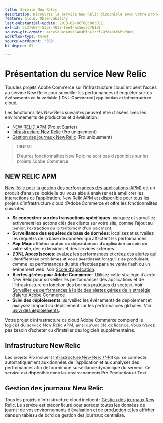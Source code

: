 ```yaml
---
title: Service New Relic
description: Découvrez le service New Relic disponible avec votre projet d’infrastructure cloud Adobe Commerce.
feature: Cloud, Observability
last-substantial-update: 2023-09-06T00:00:00Z
exl-id: 613f0694-5338-4037-8ee4-ac5eca376159
source-git-commit: eace5d84fa0915489bf562ccf79fde04f6b9d083
workflow-type: tm+mt
source-wordcount: '369'
ht-degree: 0%

---
```


# Présentation du service New Relic

Tous les projets Adobe Commerce sur l’infrastructure cloud incluent l’accès au service New Relic pour surveiller les performances et enquêter sur les événements de la variable [!DNL Commerce] application et infrastructure cloud.

Les fonctionnalités New Relic suivantes peuvent être utilisées avec les environnements de production et d’évaluation :

- [NEW RELIC APM](#new-relic-apm) (Pro et Starter)
- [Infrastructure New Relic](#new-relic-infrastructure) (Pro uniquement)
- [Gestion des journaux New Relic](#new-relic-logs) (Pro uniquement)

>[!INFO]
>
>D’autres fonctionnalités New Relic ne sont pas disponibles sur les projets Adobe Commerce.

## NEW RELIC APM

[New Relic pour la gestion des performances des applications (APM)](https://docs.newrelic.com/introduction-apm/) est un produit d’analyse logicielle qui vous aide à analyser et à améliorer les interactions de l’application. New Relic APM est disponible pour tous les projets d’infrastructure cloud d’Adobe Commerce et offre les fonctionnalités suivantes :

- **Se concentrer sur des transactions spécifiques**: marquez et surveillez activement les actions clés des clients sur votre site, comme l’ajout au panier, l’extraction ou le traitement d’un paiement.
- **Surveillance des requêtes de base de données**: localisez et surveillez les requêtes de la base de données qui affectent les performances.
- **App Map**: affichez toutes les dépendances d’application au sein de votre site, des extensions et des services externes.
- **[!DNL Apdex]scores**: évaluez les performances et créez des alertes qui identifient les problèmes et vous avertissent lorsqu’ils se produisent, comme les performances du site affectées par une vente flash ou un événement web. Voir [Score d’application](https://docs.newrelic.com/docs/apm/new-relic-apm/apdex/apdex-measure-user-satisfaction/).
- **Alertes gérées pour Adobe Commerce**- Utilisez cette stratégie d’alerte New Relic pour surveiller les performances des applications et de l’infrastructure en fonction des bonnes pratiques du secteur. Voir [Surveiller les performances à l’aide des alertes gérées de la stratégie d’alerte Adobe Commerce](investigate-performance.md/#monitor-performance-with-managed-alerts).
- **Suivi des déploiements**: surveillez les événements de déploiement et analysez l’impact du déploiement sur les performances globales. Voir [Suivi des déploiements](track-deployments.md).

Votre projet d’infrastructure de cloud Adobe Commerce comprend le logiciel du service New Relic APM, ainsi qu’une clé de licence. Vous n’avez pas besoin d’acheter ou d’installer des logiciels supplémentaires.

## Infrastructure New Relic

Les projets Pro incluent [Infrastructure New Relic (NRI)](https://docs.newrelic.com/docs/infrastructure/infrastructure-monitoring/get-started/get-started-infrastructure-monitoring/) qui se connecte automatiquement aux données de l’application et aux analyses des performances afin de fournir une surveillance dynamique du serveur. Ce service est disponible dans les environnements Pro Production et Test.

## Gestion des journaux New Relic

Tous les projets d’infrastructure cloud incluent : [Gestion des journaux New Relic](log-management.md). Le service est préconfiguré pour agréger toutes les données de journal de vos environnements d’évaluation et de production et les afficher dans un tableau de bord de gestion des journaux centralisé.
